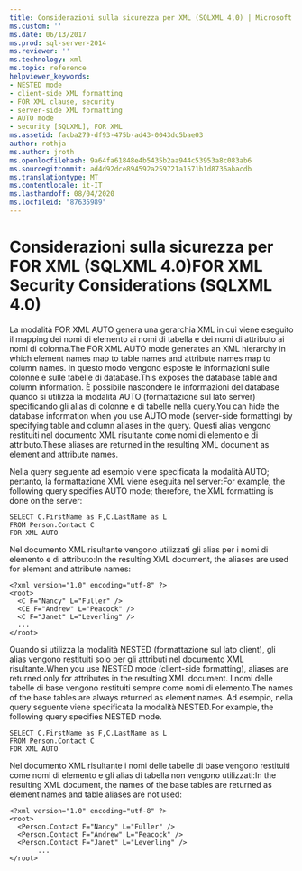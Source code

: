 ```yaml
---
title: Considerazioni sulla sicurezza per XML (SQLXML 4,0) | Microsoft Docs
ms.custom: ''
ms.date: 06/13/2017
ms.prod: sql-server-2014
ms.reviewer: ''
ms.technology: xml
ms.topic: reference
helpviewer_keywords:
- NESTED mode
- client-side XML formatting
- FOR XML clause, security
- server-side XML formatting
- AUTO mode
- security [SQLXML], FOR XML
ms.assetid: facba279-df93-475b-ad43-0043dc5bae03
author: rothja
ms.author: jroth
ms.openlocfilehash: 9a64fa61848e4b5435b2aa944c53953a8c083ab6
ms.sourcegitcommit: ad4d92dce894592a259721a1571b1d8736abacdb
ms.translationtype: MT
ms.contentlocale: it-IT
ms.lasthandoff: 08/04/2020
ms.locfileid: "87635989"
---
```

# <a name="for-xml-security-considerations-sqlxml-40"></a><span data-ttu-id="bcf06-102">Considerazioni sulla sicurezza per FOR XML (SQLXML 4.0)</span><span class="sxs-lookup"><span data-stu-id="bcf06-102">FOR XML Security Considerations (SQLXML 4.0)</span></span>
  <span data-ttu-id="bcf06-103">La modalità FOR XML AUTO genera una gerarchia XML in cui viene eseguito il mapping dei nomi di elemento ai nomi di tabella e dei nomi di attributo ai nomi di colonna.</span><span class="sxs-lookup"><span data-stu-id="bcf06-103">The FOR XML AUTO mode generates an XML hierarchy in which element names map to table names and attribute names map to column names.</span></span> <span data-ttu-id="bcf06-104">In questo modo vengono esposte le informazioni sulle colonne e sulle tabelle di database.</span><span class="sxs-lookup"><span data-stu-id="bcf06-104">This exposes the database table and column information.</span></span> <span data-ttu-id="bcf06-105">È possibile nascondere le informazioni del database quando si utilizza la modalità AUTO (formattazione sul lato server) specificando gli alias di colonne e di tabelle nella query.</span><span class="sxs-lookup"><span data-stu-id="bcf06-105">You can hide the database information when you use AUTO mode (server-side formatting) by specifying table and column aliases in the query.</span></span> <span data-ttu-id="bcf06-106">Questi alias vengono restituiti nel documento XML risultante come nomi di elemento e di attributo.</span><span class="sxs-lookup"><span data-stu-id="bcf06-106">These aliases are returned in the resulting XML document as element and attribute names.</span></span>  
  
 <span data-ttu-id="bcf06-107">Nella query seguente ad esempio viene specificata la modalità AUTO; pertanto, la formattazione XML viene eseguita nel server:</span><span class="sxs-lookup"><span data-stu-id="bcf06-107">For example, the following query specifies AUTO mode; therefore, the XML formatting is done on the server:</span></span>  
  
```  
SELECT C.FirstName as F,C.LastName as L   
FROM Person.Contact C   
FOR XML AUTO  
```  
  
 <span data-ttu-id="bcf06-108">Nel documento XML risultante vengono utilizzati gli alias per i nomi di elemento e di attributo:</span><span class="sxs-lookup"><span data-stu-id="bcf06-108">In the resulting XML document, the aliases are used for element and attribute names:</span></span>  
  
```  
<?xml version="1.0" encoding="utf-8" ?>   
<root>  
  <C F="Nancy" L="Fuller" />   
  <CE F="Andrew" L="Peacock" />   
  <C F="Janet" L="Leverling" />   
  ...  
</root>  
```  
  
 <span data-ttu-id="bcf06-109">Quando si utilizza la modalità NESTED (formattazione sul lato client), gli alias vengono restituiti solo per gli attributi nel documento XML risultante.</span><span class="sxs-lookup"><span data-stu-id="bcf06-109">When you use NESTED mode (client-side formatting), aliases are returned only for attributes in the resulting XML document.</span></span> <span data-ttu-id="bcf06-110">I nomi delle tabelle di base vengono restituiti sempre come nomi di elemento.</span><span class="sxs-lookup"><span data-stu-id="bcf06-110">The names of the base tables are always returned as element names.</span></span> <span data-ttu-id="bcf06-111">Ad esempio, nella query seguente viene specificata la modalità NESTED.</span><span class="sxs-lookup"><span data-stu-id="bcf06-111">For example, the following query specifies NESTED mode.</span></span>  
  
```  
SELECT C.FirstName as F,C.LastName as L   
FROM Person.Contact C   
FOR XML AUTO  
```  
  
 <span data-ttu-id="bcf06-112">Nel documento XML risultante i nomi delle tabelle di base vengono restituiti come nomi di elemento e gli alias di tabella non vengono utilizzati:</span><span class="sxs-lookup"><span data-stu-id="bcf06-112">In the resulting XML document, the names of the base tables are returned as element names and table aliases are not used:</span></span>  
  
```  
<?xml version="1.0" encoding="utf-8" ?>   
<root>  
  <Person.Contact F="Nancy" L="Fuller" />   
  <Person.Contact F="Andrew" L="Peacock" />   
  <Person.Contact F="Janet" L="Leverling" />   
       ...  
</root>  
```  
  
  
